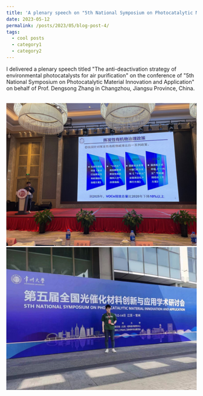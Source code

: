 ```yaml
---
title: 'A plenary speech on "5th National Symposium on Photocatalytic Material Innovation and Application" Conference'
date: 2023-05-12
permalink: /posts/2023/05/blog-post-4/
tags:
  - cool posts
  - category1
  - category2
---
```

I delivered a plenary speech titled "The anti-deactivation strategy of environmental photocatalysts for air purification" on the conference of "5th National Symposium on Photocatalytic Material Innovation and Application" on behalf of Prof. Dengsong Zhang in Changzhou, Jiangsu Province, China.

<br/><img src='/images/Conference/2-1.jpg'>
<br/><img src='/images/Conference/2-2.jpg'>
